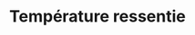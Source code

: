 ---
layout: post
title: "Température ressentie"
# date:   2020-11-16 16:08:00 +0200
categories: Curiosités
tags:
    - Météo
excerpt: ...
image:
  path: /images/post-images/2020-12-05-temperature-ressentie/main.jpg
  thumbnail: /images/post-images/2020-12-05-temperature-ressentie/main-thumb-flat.jpg
  caption: "Photo par [Matthew Henry](https://unsplash.com/@matthewhenry)"
---